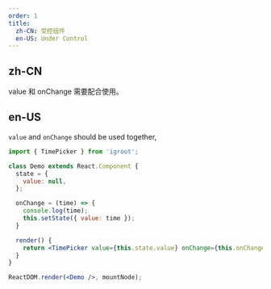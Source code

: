```yaml
---
order: 1
title:
  zh-CN: 受控组件
  en-US: Under Control
---
```


## zh-CN

value 和 onChange 需要配合使用。

## en-US

`value` and `onChange` should be used together,

````jsx
import { TimePicker } from 'igroot';

class Demo extends React.Component {
  state = {
    value: null,
  };

  onChange = (time) => {
    console.log(time);
    this.setState({ value: time });
  }

  render() {
    return <TimePicker value={this.state.value} onChange={this.onChange} />;
  }
}

ReactDOM.render(<Demo />, mountNode);
````

